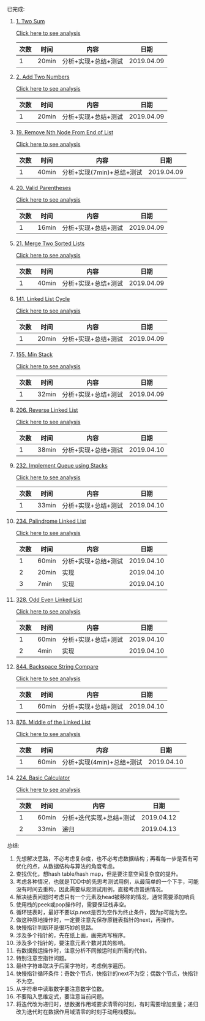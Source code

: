 已完成:
1. [1. Two Sum](https://leetcode.com/problems/two-sum/)
   
   [Click here to see analysis](src/main/java/twosum/analysis.md)
   
   | 次数 | 时间 | 内容 | 日期 |
   | ------ | ------ | ------ | ------ |
   | 1 | 20min | 分析+实现+总结+测试 |2019.04.09|
   
1. [2. Add Two Numbers](https://leetcode.com/problems/add-two-numbers/)
   
   [Click here to see analysis](src/main/java/addtwonumbers/analysis.md)

   | 次数 | 时间 | 内容 | 日期 |
   | ------ | ------ | ------ | ------ |
   | 1 | 20min | 分析+实现+总结+测试 |2019.04.09|
   
1. [19. Remove Nth Node From End of List](https://leetcode.com/problems/remove-nth-node-from-end-of-list/)
   
   [Click here to see analysis](src/main/java/removeNthNode/analysis.md)

   | 次数 | 时间 | 内容 | 日期 |
   | ------ | ------ | ------ | ------ |
   | 1 | 40min | 分析+实现(7min)+总结+测试 | 2019.04.09|
   
1. [20. Valid Parentheses](https://leetcode.com/problems/valid-parentheses/)

   [Click here to see analysis](src/main/java/validparentheses/analysis.md)

   | 次数 | 时间 | 内容 | 日期 |
   | ------ | ------ | ------ | ------ |
   | 1 | 16min | 分析+实现+总结+测试 |2019.04.09|
   
1. [21. Merge Two Sorted Lists](https://leetcode.com/problems/merge-two-sorted-lists/)

   [Click here to see analysis](src/main/java/mergetwosortedlist/analysis.md)

   | 次数 | 时间 | 内容 | 日期 |
   | ------ | ------ | ------ | ------ |
   | 1 | 40min | 分析+实现+总结+测试 | 2019.04.09|
   
1. [141. Linked List Cycle](https://leetcode.com/problems/linked-list-cycle/)

   [Click here to see analysis](src/main/java/linklistcycle/analysis.md)

   | 次数 | 时间 | 内容 | 日期 |
   | ------ | ------ | ------ | ------ |
   | 1 | 20min | 分析+实现+总结+测试 | 2019.04.09|

1. [155. Min Stack](https://leetcode.com/problems/min-stack/)

   [Click here to see analysis](src/main/java/minstack/anaysis.md)

   | 次数 | 时间 | 内容 | 日期 |
   | ------ | ------ | ------ | ------ |
   | 1 | 32min | 分析+实现+总结+测试 | 2019.04.09|

1. [206. Reverse Linked List](https://leetcode.com/problems/reverse-linked-list/)

   [Click here to see analysis](src/main/java/reverselinkedlist/analysis.md)

   | 次数 | 时间 | 内容 | 日期 |
   | ------ | ------ | ------ | ------|
   | 1 | 38min | 分析+实现+总结+测试 |2019.04.10|

1. [232. Implement Queue using Stacks](https://leetcode.com/problems/implement-queue-using-stacks/)

   [Click here to see analysis](src/main/java/implementqueueusingstacks/analysis.md)

   | 次数 | 时间 | 内容 | 日期 |
   | ------ | ------ | ------ | ------|
   | 1 | 33min | 分析+实现+总结+测试 |2019.04.10|
   
1. [234. Palindrome Linked List](https://leetcode.com/problems/palindrome-linked-list/)

   [Click here to see analysis](src/main/java/palindromelinkedlist/analysis.md)

   | 次数 | 时间 | 内容 | 日期 |
   | ------ | ------ | ------ | ------ |
   | 1 | 60min | 分析+实现+总结+测试 |2019.04.10|
   | 2 | 20min | 实现 |2019.04.10|
   | 3 | 7min  | 实现 |2019.04.10|

1. [328. Odd Even Linked List](https://leetcode.com/problems/odd-even-linked-list/)

   [Click here to see analysis](src/main/java/oddevenlinkedlist/analysis.md)

   | 次数 | 时间 | 内容 |日期
   | ------ | ------ | ------ | ------|
   | 1 | 60min | 分析+实现+总结+测试 |2019.04.10|
   | 2 | 4min | 实现 |2019.04.10|
   
1. [844. Backspace String Compare](https://leetcode.com/problems/backspace-string-compare/)

   [Click here to see analysis](src/main/java/backspacestringcompare/analysis.md)

   | 次数 | 时间 | 内容 |日期
   | ------ | ------ | ------ | ------|
   | 1 | 60min | 分析+实现+总结+测试 |2019.04.10|

1. [876. Middle of the Linked List](https://leetcode.com/problems/middle-of-the-linked-list/)

   [Click here to see analysis](src/main/java/middleoflinkedlist/analysis.md)

   | 次数 | 时间 | 内容 |日期
   | ------ | ------ | ------ | ------|
   | 1 | 60min | 分析+实现(4min)+总结+测试 |2019.04.10|

1. [224. Basic Calculator](https://leetcode.com/problems/basic-calculator/)

   [Click here to see analysis](src/main/java/basiccalculator/analysis.md)

   | 次数 | 时间 | 内容 |日期
   | ------ | ------ | ------ | ------|
   | 1 | 60min | 分析+迭代实现+总结+测试 |2019.04.12|
   | 2 | 33min | 递归 |2019.04.13|

总结:
1. 先想解决思路，不必考虑复杂度，也不必考虑数据结构；再看每一步是否有可优化的点，从数据结构与算法的角度考虑。
1. 查找优化，想hash table/hash map，但是要注意空间复杂度的提升。
1. 考虑各种情况，也就是TDD中的先思考测试用例，从最简单的一个下手，可能没有时间去重构，因此需要纵观测试用例，直接考虑普适情况。
1. 解决链表问题时考虑只有一个元素及head被移除的情况，通常需要添加哨兵
1. 使用栈的peek或pop操作时，需要保证栈非空。
1. 循环链表时，最好不要以p.next是否为空作为终止条件，因为p可能为空。
1. 做这种原地操作时，一定要注意先保存原链表指针的next，再操作。
1. 快慢指针判断环是很巧妙的思路。
1. 涉及多个指针的，先在纸上画，画完再写程序。
1. 涉及多个指针的，要注意元素个数对其的影响。
1. 有数据搬运操作时，注意分析不同搬运时刻所需的代价。
1. 特别注意空指针问题。
1. 最终字符串取决于后面字符时，考虑倒序遍历。
1. 快慢指针循环条件：奇数个节点，快指针的next不为空；偶数个节点，快指针不为空。
1. 从字符串中读取数字要注意数字位数。
1. 不要陷入思维定式，要注意当前问题。
1. 将迭代改为递归时，想数据作用域要求清零的时刻，有时需要增加变量；递归改为迭代时在数据作用域清零的时刻手动用栈模拟。